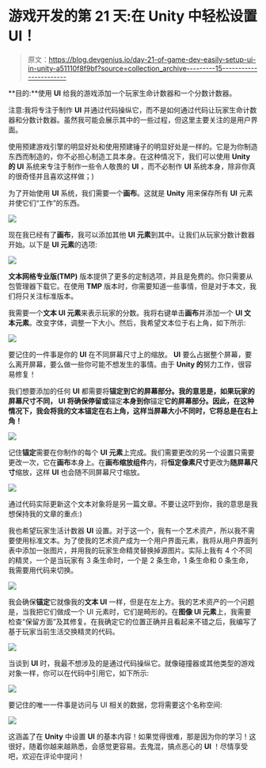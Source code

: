 # 游戏开发的第 21 天:在 Unity 中轻松设置 UI！

> 原文：<https://blog.devgenius.io/day-21-of-game-dev-easily-setup-ui-in-unity-a51110f8f9bf?source=collection_archive---------15----------------------->

**目的:**使用 **UI** 给我的游戏添加一个玩家生命计数器和一个分数计数器。

注意:我将专注于制作 **UI** 并通过代码操纵它，而不是如何通过代码让玩家生命计数器和分数计数器。虽然我可能会展示其中的一些过程，但这里主要关注的是用户界面。

使用预建游戏引擎的明显好处和使用预建锤子的明显好处是一样的。它是为你制造东西而制造的，你不必担心制造工具本身。在这种情况下，我们可以使用 **Unity 的 UI** 系统来专注于制作一些令人敬畏的 **UI** ，而不必制作 **UI** 系统本身，除非你真的很奇怪并且喜欢这样做；)

为了开始使用 **UI** 系统，我们需要一个**画布**。这就是 **Unity** 用来保存所有 **UI** 元素并使它们“工作”的东西。

![](img/2bd3b5df5b16c31216dbec18b40013f8.png)

现在我已经有了**画布**，我可以添加其他 **UI** **元素**到其中。让我们从玩家分数计数器开始。以下是 **UI 元素**的选项:

![](img/5ced058998d60ac8e42f724dd9042a71.png)

**文本网格专业版(TMP)** 版本提供了更多的定制选项，并且是免费的。你只需要从包管理器下载它。在使用 **TMP** 版本时，你需要知道一些事情，但是对于本文，我们将只关注标准版本。

我需要一个**文本 UI 元素**来表示玩家的分数。我将右键单击**画布**并添加一个 **UI 文本元素**。改变字体，调整一下大小。然后，我希望文本位于右上角，如下所示:

![](img/e85fae9ffed08d8371186bd1c078c40d.png)

要记住的一件事是你的 **UI** 在不同屏幕尺寸上的缩放。 **UI** 要么占据整个屏幕，要么离开屏幕，要么做一些你可能不想发生的事情。由于 **Unity 的**努力工作，很容易修复！

我们想要添加的任何 **UI** 都需要将**锚定到它的屏幕部分。我的意思是，如果玩家的屏幕尺寸不同， **UI** 将确保停留或**锚定**本身到你**锚定**它的屏幕部分。因此，在这种情况下，我会将我的文本锚定在右上角，这样当屏幕大小不同时，它将总是在右上角！**

![](img/0be9e75967a0e1bdfbb0cb820875d3ab.png)

记住**锚定**需要在你制作的每个 **UI 元素**上完成。我们需要更改的另一个设置只需要更改一次，它在**画布**本身上。在**画布缩放组件**内，将**恒定像素尺寸**更改为**随屏幕尺寸**缩放，这样 **UI** 也会随不同屏幕尺寸缩放。

![](img/76362db1829a2a0c6eacddb0a823f7b6.png)

通过代码实际更新这个文本对象将是另一篇文章。不要让这吓到你，我的意思是我想保持我的文章的重点:)

我也希望玩家生活计数器 **UI** 设置。对于这一个，我有一个艺术资产，所以我不需要使用标准文本。为了使我的艺术资产成为一个用户界面元素，我将从用户界面列表中添加一张图片，并用我的玩家生命精灵替换掉源图片。实际上我有 4 个不同的精灵，一个是当玩家有 3 条生命时，一个是 2 条生命，1 条生命和 0 条生命，我需要用代码来切换。

![](img/857a70a184f18eedf54bef9b3a07b492.png)

我会确保**锚定**它就像我的**文本 UI** 一样，但是在左上方。我的艺术资产的一个问题是，当我把它们做成一个 UI 元素时，它们是畸形的。在**图像 UI 元素**上，我需要检查“保留方面”及其修复。在我确定它的位置正确并且看起来不错之后，我编写了基于玩家当前生活交换精灵的代码。

![](img/a13ad77f9f6d47e83024d46ea6f11cbf.png)

当谈到 **UI** 时，我最不想涉及的是通过代码操纵它。就像碰撞器或其他类型的游戏对象一样，你可以在代码中引用它，如下所示:

![](img/1dd378d7e1b6ee647a745f0c5c213d39.png)

要记住的唯一一件事是访问与 UI 相关的数据，您将需要这个名称空间:

![](img/a9e04e6d271223c54e74724002da52d6.png)

这涵盖了在 **Unity** 中设置 **UI** 的基本内容！如果觉得很难，那是因为你的学习！这很好，随着你越来越熟悉，会感觉更容易。去鬼混，搞点恶心的 **UI** ！尽情享受吧，欢迎在评论中提问！